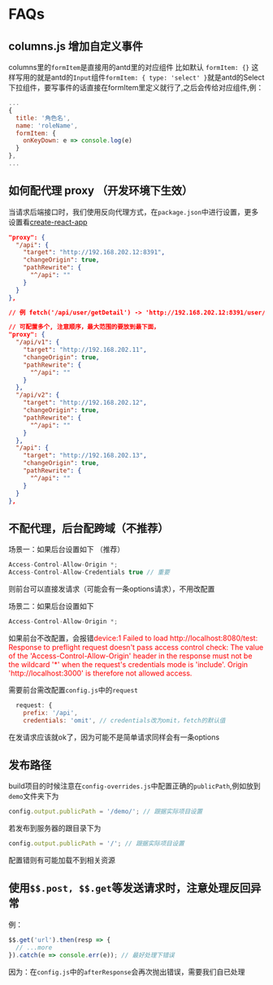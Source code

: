# FAQs

## columns.js 增加自定义事件
columns里的`formItem`是直接用的antd里的对应组件 比如默认 `formItem: {}` 这样写用的就是antd的`Input`组件`formItem: { type: 'select' }`就是antd的Select下拉组件，要写事件的话直接在formItem里定义就行了,之后会传给对应组件,例：
```js
...
{
  title: '角色名',
  name: 'roleName',
  formItem: {
    onKeyDown: e => console.log(e)
  }
},
...
```

## 如何配代理 proxy （开发环境下生效）

当请求后端接口时，我们使用反向代理方式，在`package.json`中进行设置，更多设置看[create-react-app](https://github.com/facebook/create-react-app/blob/master/packages/react-scripts/template/README.md#proxying-api-requests-in-development)
```json
"proxy": {
  "/api": {
    "target": "http://192.168.202.12:8391",
    "changeOrigin": true,
    "pathRewrite": {
      "^/api": ""
    }
  }
},

// 例 fetch('/api/user/getDetail') -> 'http://192.168.202.12:8391/user/getDetail'

// 可配置多个, 注意顺序，最大范围的要放到最下面，
"proxy": {
  "/api/v1": {
    "target": "http://192.168.202.11",
    "changeOrigin": true,
    "pathRewrite": {
      "^/api": ""
    }
  },
  "/api/v2": {
    "target": "http://192.168.202.12",
    "changeOrigin": true,
    "pathRewrite": {
      "^/api": ""
    }
  },
  "/api": {
    "target": "http://192.168.202.13",
    "changeOrigin": true,
    "pathRewrite": {
      "^/api": ""
    }
  }
},
```

## 不配代理，后台配跨域（不推荐）

场景一：如果后台设置如下 （推荐）
```js
Access-Control-Allow-Origin *;
Access-Control-Allow-Credentials true // 重要
```
则前台可以直接发请求（可能会有一条options请求），不用改配置

场景二：如果后台设置如下
```js
Access-Control-Allow-Origin *;
```

如果前台不改配置，会报错<font color="red">device:1 Failed to load http://localhost:8080/test: Response to preflight request doesn't pass access control check: The value of the 'Access-Control-Allow-Origin' header in the response must not be the wildcard '*' when the request's credentials mode is 'include'. Origin 'http://localhost:3000' is therefore not allowed access.</font>


需要前台需改配置`config.js`中的`request`
```js
  request: {
    prefix: '/api',
    credentials: 'omit', // credentials改为omit，fetch的默认值
```
在发请求应该就ok了，因为可能不是简单请求同样会有一条options

## 发布路径

build项目的时候注意在`config-overrides.js`中配置正确的`publicPath`,例如放到`demo`文件夹下为
```js
config.output.publicPath = '/demo/'; // 跟据实际项目设置
```
若发布到服务器的跟目录下为
```js
config.output.publicPath = '/'; // 跟据实际项目设置
```
配置错则有可能加载不到相关资源

## 使用`$$.post, $$.get`等发送请求时，注意处理反回异常
例：
```js
$$.get('url').then(resp => {
  // ...more      
}).catch(e => console.err(e)); // 最好处理下错误
```
因为：在`config.js`中的`afterResponse`会再次抛出错误，需要我们自已处理
